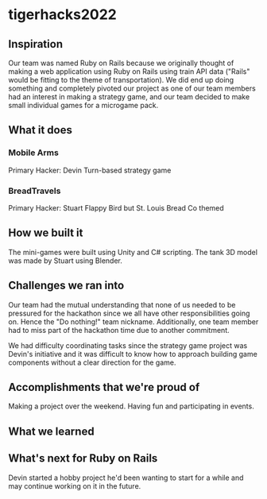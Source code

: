 # tigerhacks2022

## Inspiration
Our team was named Ruby on Rails because we originally thought of making a web application using Ruby on Rails using train API data ("Rails" would be fitting to the theme of transportation).
We did end up doing something and completely pivoted our project as one of our team members had an interest in making a strategy game, and our team decided to make small individual games for a microgame pack. 

## What it does
### Mobile Arms
Primary Hacker: Devin
Turn-based strategy game

### BreadTravels
Primary Hacker: Stuart
Flappy Bird but St. Louis Bread Co themed

## How we built it
The mini-games were built using Unity and C# scripting.
The tank 3D model was made by Stuart using Blender.

## Challenges we ran into
Our team had the mutual understanding that none of us needed to be pressured for the hackathon since we all have other responsibilities going on. Hence the "Do nothing!" team nickname. Additionally, one team member had to miss part of the hackathon time due to another commitment.

We had difficulty coordinating tasks since the strategy game project was Devin's initiative and it was difficult to know how to approach building game components without a clear direction for the game.

## Accomplishments that we're proud of
Making a project over the weekend. Having fun and participating in events.

## What we learned


## What's next for Ruby on Rails
Devin started a hobby project he'd been wanting to start for a while and may continue working on it in the future.
